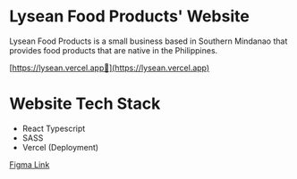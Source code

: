 # Lysean Food Products' Website
Lysean Food Products is a small business based in Southern Mindanao that provides food products that are native in the Philippines.

[https://lysean.vercel.app🔗](https://lysean.vercel.app)

# Website Tech Stack
* React Typescript
* SASS
* Vercel (Deployment)

[Figma Link](https://www.figma.com/file/Bn6UisWFPIFTi4kzq3ej74/Lysean-Website?node-id=0%3A1&t=EQX4cfM1wllHAjUE-1)
